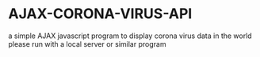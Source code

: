 # AJAX-CORONA-VIRUS-API
a simple AJAX javascript program to display corona virus data in the world\
please run with a local server or similar program
